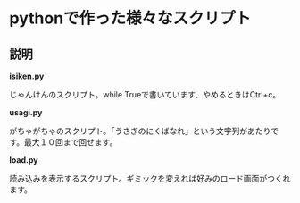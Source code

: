 # pythonで作った様々なスクリプト

## 説明

**isiken.py**

じゃんけんのスクリプト。while Trueで書いています、やめるときはCtrl+c。

**usagi.py**

がちゃがちゃのスクリプト。「うさぎのにくばなれ」という文字列があたりです。最大１０回まで回せます。

**load.py**

読み込みを表示するスクリプト。ギミックを変えれば好みのロード画面がつくれます。
